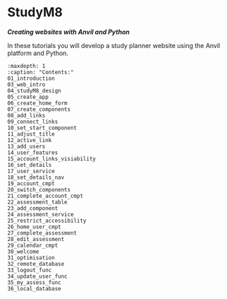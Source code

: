 # StudyM8

***Creating websites with Anvil and Python***

In these tutorials you will develop a study planner website using the Anvil platform and Python.

```{toctree}
:maxdepth: 1
:caption: "Contents:"
01_introduction
03_web_intro
04_studyM8_design
05_create_app
06_create_home_form
07_create_components
08_add_links
09_connect_links
10_set_start_component
11_adjust_title
12_active_link
13_add_users
14_user_features
15_account_links_visiability
16_set_details
17_user_service
18_set_details_nav
19_account_cmpt
20_switch_components
21_complete_account_cmpt
22_assessment_table
23_add_component
24_assessment_service
25_restrict_accessibility
26_home_user_cmpt
27_complete_assessment
28_edit_assessment
29_calendar_cmpt
30_welcome
31_optimisation
32_remote_database
33_logout_func
34_update_user_func
35_my_assess_func
36_local_database
```